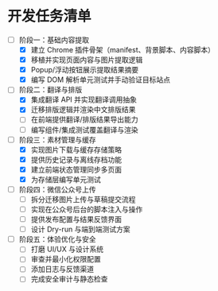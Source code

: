 # 开发任务清单

- [ ] 阶段一：基础内容提取
  - [x] 建立 Chrome 插件骨架（manifest、背景脚本、内容脚本）
  - [x] 移植并实现页面内容与图片提取逻辑
  - [x] Popup/浮动按钮展示提取结果摘要
  - [x] 编写 DOM 解析单元测试并手动验证目标站点

- [ ] 阶段二：翻译与排版
  - [x] 集成翻译 API 并实现翻译调用抽象
  - [x] 迁移排版逻辑并渲染中文排版结果
  - [ ] 在前端提供翻译/排版结果导出能力
  - [ ] 编写组件/集成测试覆盖翻译与渲染

- [ ] 阶段三：素材管理与缓存
  - [x] 实现图片下载与缓存存储策略
  - [x] 提供历史记录与离线存档功能
  - [x] 建立前端状态管理同步多页面
  - [x] 为存储层编写单元测试

- [ ] 阶段四：微信公众号上传
  - [ ] 拆分迁移图片上传与草稿提交流程
  - [ ] 实现在公众号后台的脚本注入与操作
  - [ ] 提供发布配置与结果反馈界面
  - [ ] 设计 Dry-run 与端到端测试方案

- [ ] 阶段五：体验优化与安全
  - [ ] 打磨 UI/UX 与设计系统
  - [ ] 审查并最小化权限配置
  - [ ] 添加日志与反馈渠道
  - [ ] 完成安全审计与静态检查
